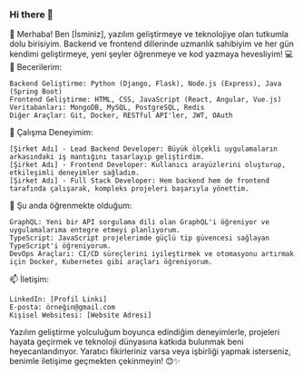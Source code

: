 ### Hi there 👋
👋 Merhaba! Ben [İsminiz], yazılım geliştirmeye ve teknolojiye olan tutkumla dolu birisiyim. Backend ve frontend dillerinde uzmanlık sahibiyim ve her gün kendimi geliştirmeye, yeni şeyler öğrenmeye ve kod yazmaya hevesliyim! 💻
🚀 Becerilerim:

    Backend Geliştirme: Python (Django, Flask), Node.js (Express), Java (Spring Boot)
    Frontend Geliştirme: HTML, CSS, JavaScript (React, Angular, Vue.js)
    Veritabanları: MongoDB, MySQL, PostgreSQL, Redis
    Diğer Araçlar: Git, Docker, RESTful API'ler, JWT, OAuth

💼 Çalışma Deneyimim:

    [Şirket Adı] - Lead Backend Developer: Büyük ölçekli uygulamaların arkasındaki iş mantığını tasarlayıp geliştirdim.
    [Şirket Adı] - Frontend Developer: Kullanıcı arayüzlerini oluşturup, etkileşimli deneyimler sağladım.
    [Şirket Adı] - Full Stack Developer: Hem backend hem de frontend tarafında çalışarak, kompleks projeleri başarıyla yönettim.

🌱 Şu anda öğrenmekte olduğum:

    GraphQL: Yeni bir API sorgulama dili olan GraphQL'i öğreniyor ve uygulamalarıma entegre etmeyi planlıyorum.
    TypeScript: JavaScript projelerimde güçlü tip güvencesi sağlayan TypeScript'i öğreniyorum.
    DevOps Araçları: CI/CD süreçlerini iyileştirmek ve otomasyonu artırmak için Docker, Kubernetes gibi araçları öğreniyorum.

📫 İletişim:

    LinkedIn: [Profil Linki]
    E-posta: örneğin@gmail.com
    Kişisel Websitesi: [Website Adresi]

Yazılım geliştirme yolculuğum boyunca edindiğim deneyimlerle, projeleri hayata geçirmek ve teknoloji dünyasına katkıda bulunmak beni heyecanlandırıyor. Yaratıcı fikirleriniz varsa veya işbirliği yapmak isterseniz, benimle iletişime geçmekten çekinmeyin! 😊✨
<!--
**habibcandev/habibcandev** is a ✨ _special_ ✨ repository because its `README.md` (this file) appears on your GitHub profile.

Here are some ideas to get you started:

- 🔭 I’m currently working on ...
- 🌱 I’m currently learning ...
- 👯 I’m looking to collaborate on ...
- 🤔 I’m looking for help with ...
- 💬 Ask me about ...
- 📫 How to reach me: ...
- 😄 Pronouns: ...
- ⚡ Fun fact: ...
-->
